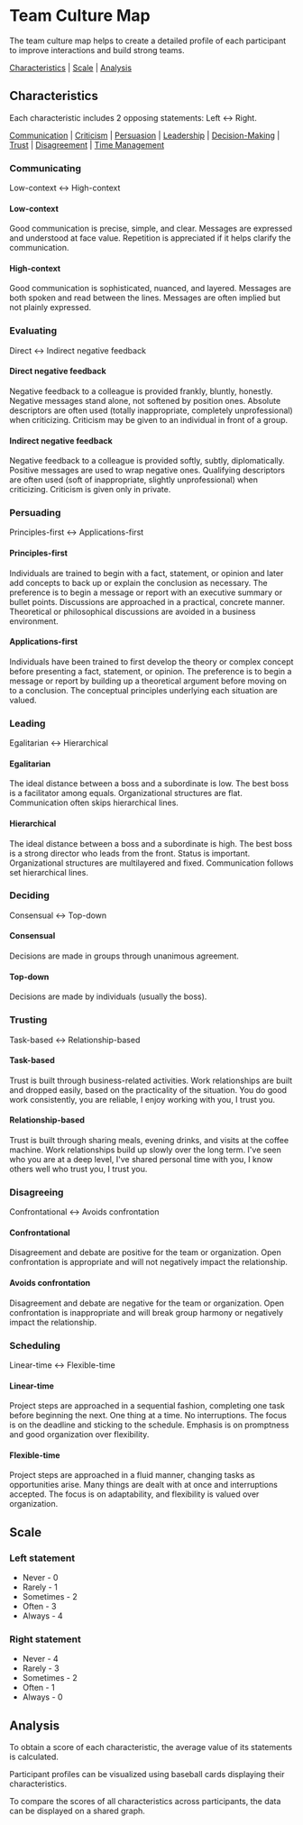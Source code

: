 # Team Culture Map

The team culture map helps to create a detailed profile of each participant to improve interactions and build strong teams.

[Characteristics](#characteristics) | [Scale](#scale) | [Analysis](#analysis)

## Characteristics

Each characteristic includes 2 opposing statements: Left <-> Right.

[Communication](#communication) | [Criticism](#criticism) | [Persuasion](#persuasion) | [Leadership](#leadership) | [Decision-Making](#decision-making) | [Trust](#trust) | [Disagreement](#disagreement) | [Time Management](#time-management)

### Communicating
Low-context <-> High-context

#### Low-context
Good communication is precise, simple, and clear. Messages are expressed and understood at face value. Repetition is appreciated if it helps clarify the communication.

#### High-context
Good communication is sophisticated, nuanced, and layered. Messages are both spoken and read between the lines. Messages are often implied but not plainly expressed.

### Evaluating
Direct <-> Indirect negative feedback

#### Direct negative feedback
Negative feedback to a colleague is provided frankly, bluntly, honestly. Negative messages stand alone, not softened by position ones. Absolute descriptors are often used (totally inappropriate, completely unprofessional) when criticizing. Criticism may be given to an individual in front of a group.

#### Indirect negative feedback
Negative feedback to a colleague is provided softly, subtly, diplomatically. Positive messages are used to wrap negative ones. Qualifying descriptors are often used (soft of inappropriate, slightly unprofessional) when criticizing. Criticism is given only in private.

### Persuading
Principles-first <-> Applications-first

#### Principles-first
Individuals are trained to begin with a fact, statement, or opinion and later add concepts to back up or explain the conclusion as necessary. The preference is to begin a message or report with an executive summary or bullet points. Discussions are approached in a practical, concrete manner. Theoretical or philosophical discussions are avoided in a business environment.

#### Applications-first
Individuals have been trained to first develop the theory or complex concept before presenting a fact, statement, or opinion. The preference is to begin a message or report by building up a theoretical argument before moving on to a conclusion. The conceptual principles underlying each situation are valued.

### Leading
Egalitarian <-> Hierarchical

#### Egalitarian
The ideal distance between a boss and a subordinate is low. The best boss is a facilitator among equals. Organizational structures are flat. Communication often skips hierarchical lines.

#### Hierarchical
The ideal distance between a boss and a subordinate is high. The best boss is a strong director who leads from the front. Status is important. Organizational structures are multilayered and fixed. Communication follows set hierarchical lines.

### Deciding
Consensual <-> Top-down

#### Consensual
Decisions are made in groups through unanimous agreement.

#### Top-down
Decisions are made by individuals (usually the boss).

### Trusting
Task-based <-> Relationship-based

#### Task-based
Trust is built through business-related activities. Work relationships are built and dropped easily, based on the practicality of the situation. You do good work consistently, you are reliable, I enjoy working with you, I trust you.

#### Relationship-based
Trust is built through sharing meals, evening drinks, and visits at the coffee machine. Work relationships build up slowly over the long term. I've seen who you are at a deep level, I've shared personal time with you, I know others well who trust you, I trust you.

### Disagreeing
Confrontational <-> Avoids confrontation

#### Confrontational
Disagreement and debate are positive for the team or organization. Open confrontation is appropriate and will not negatively impact the relationship.

#### Avoids confrontation
Disagreement and debate are negative for the team or organization. Open confrontation is inappropriate and will break group harmony or negatively impact the relationship.

### Scheduling
Linear-time <-> Flexible-time

#### Linear-time
Project steps are approached in a sequential fashion, completing one task before beginning the next. One thing at a time. No interruptions. The focus is on the deadline and sticking to the schedule. Emphasis is on promptness and good organization over flexibility.

#### Flexible-time
Project steps are approached in a fluid manner, changing tasks as opportunities arise. Many things are dealt with at once and interruptions accepted. The focus is on adaptability, and flexibility is valued over organization.

## Scale

### Left statement
- Never - 0
- Rarely - 1
- Sometimes - 2
- Often - 3
- Always - 4

### Right statement
- Never - 4
- Rarely - 3
- Sometimes - 2
- Often - 1
- Always - 0

## Analysis

To obtain a score of each characteristic, the average value of its statements is calculated.  

Participant profiles can be visualized using baseball cards displaying their characteristics.

To compare the scores of all characteristics across participants, the data can be displayed on a shared graph.
